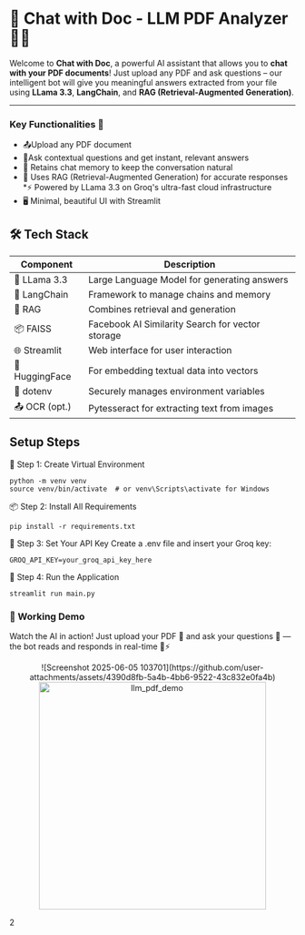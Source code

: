 # 📄 Chat with Doc - LLM PDF Analyzer 🦙💬

Welcome to **Chat with Doc**, a powerful AI assistant that allows you to **chat with your PDF documents**! Just upload any PDF and ask questions – our intelligent bot will give you meaningful answers extracted from your file using **LLama 3.3**, **LangChain**, and **RAG (Retrieval-Augmented Generation)**.

---
### Key Functionalities 🌟

* 📤Upload any PDF document
* 💬Ask contextual questions and get instant, relevant answers
* 🧠 Retains chat memory to keep the conversation natural
* 🔎 Uses RAG (Retrieval-Augmented Generation) for accurate responses
*⚡ Powered by LLama 3.3 on Groq's ultra-fast cloud infrastructure
* 🖥️ Minimal, beautiful UI with Streamlit


## 🛠️ Tech Stack

| Component       | Description                                      |
|----------------|-------------------------------------------------- |
| 🦙 LLama 3.3    | Large Language Model for generating answers      |
| 🔗 LangChain    | Framework to manage chains and memory            |
| 🧠 RAG          | Combines retrieval and generation                |
| 📦 FAISS        | Facebook AI Similarity Search for vector storage|
| 🌐 Streamlit    | Web interface for user interaction               |
| 🧾 HuggingFace  | For embedding textual data into vectors          |
| 🔐 dotenv       | Securely manages environment variables           |
| 📤 OCR (opt.)   | Pytesseract for extracting text from images      

##  Setup Steps
🔧 Step 1: Create Virtual Environment
```
python -m venv venv
source venv/bin/activate  # or venv\Scripts\activate for Windows
```
📦 Step 2: Install All Requirements
```
pip install -r requirements.txt
```
🔐 Step 3: Set Your API Key
Create a .env file and insert your Groq key:
```
GROQ_API_KEY=your_groq_api_key_here
```
🚀 Step 4: Run the Application
```
streamlit run main.py
```

### 📸 Working Demo

Watch the AI in action! Just upload your PDF 📄 and ask your questions 💬 — the bot reads and responds in real-time 🧠⚡

<p align="center">
  ![Screenshot 2025-06-05 103701](https://github.com/user-attachments/assets/4390d8fb-5a4b-4bb6-9522-43c832e0fa4b)
  <img src="https://github.com/user-attachments/assets/a540b157-9ad4-4eda-8872-822fb246ee8b" width="400" alt="llm_pdf_demo"/>
</p>2



